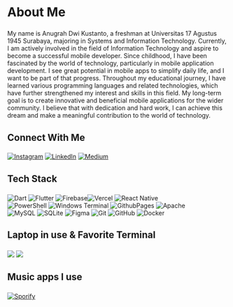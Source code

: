 <h1 align="left">About Me</h1>

###

<p align="left">My name is Anugrah Dwi Kustanto, a freshman at Universitas 17 Agustus 1945 Surabaya, majoring in Systems and Information Technology. Currently, I am actively involved in the field of Information Technology and aspire to become a successful mobile developer. Since childhood, I have been fascinated by the world of technology, particularly in mobile application development. I see great potential in mobile apps to simplify daily life, and I want to be part of that progress. Throughout my educational journey, I have learned various programming languages and related technologies, which have further strengthened my interest and skills in this field. My long-term goal is to create innovative and beneficial mobile applications for the wider community. I believe that with dedication and hard work, I can achieve this dream and make a meaningful contribution to the world of technology.</p>

###

<h2 align="left">Connect With Me</h2>

###

[![Instagram](https://img.shields.io/badge/Instagram-E4405F?style=for-the-badge&logo=instagram&logoColor=white)](https://www.instagram.com/iyaanugraah/) [![LinkedIn](https://img.shields.io/badge/LinkedIn-0077B5?style=for-the-badge&logo=linkedin&logoColor=white)](https://www.linkedin.com/in/anugrah-dwi-kustanto-4b4555312/) [![Medium](https://img.shields.io/badge/Medium-12100E?style=for-the-badge&logo=medium&logoColor=white)](https://medium.com/@anugrahdwi1005) 


###

<h2 align="left">Tech Stack</h2>

###

![Dart](https://img.shields.io/badge/dart-%230175C2.svg?style=for-the-badge&logo=dart&logoColor=white) ![Flutter](https://img.shields.io/badge/Flutter-%2302569B.svg?style=for-the-badge&logo=Flutter&logoColor=white) ![Firebase](https://img.shields.io/badge/firebase-%23039BE5.svg?style=for-the-badge&logo=firebase)![Vercel](https://img.shields.io/badge/vercel-%23000000.svg?style=for-the-badge&logo=vercel&logoColor=white) ![React Native](https://img.shields.io/badge/react_native-%2320232a.svg?style=for-the-badge&logo=react&logoColor=%2361DAFB) </br>![PowerShell](https://img.shields.io/badge/PowerShell-%235391FE.svg?style=for-the-badge&logo=powershell&logoColor=white) ![Windows Terminal](https://img.shields.io/badge/Windows%20Terminal-%234D4D4D.svg?style=for-the-badge&logo=windows-terminal&logoColor=white)  ![GithubPages](https://img.shields.io/badge/github%20pages-121013?style=for-the-badge&logo=github&logoColor=white)   ![Apache](https://img.shields.io/badge/apache-%23D42029.svg?style=for-the-badge&logo=apache&logoColor=white) </br>![MySQL](https://img.shields.io/badge/mysql-4479A1.svg?style=for-the-badge&logo=mysql&logoColor=white) ![SQLite](https://img.shields.io/badge/sqlite-%2307405e.svg?style=for-the-badge&logo=sqlite&logoColor=white) ![Figma](https://img.shields.io/badge/figma-%23F24E1E.svg?style=for-the-badge&logo=figma&logoColor=white) ![Git](https://img.shields.io/badge/git-%23F05033.svg?style=for-the-badge&logo=git&logoColor=white) ![GitHub](https://img.shields.io/badge/github-%23121011.svg?style=for-the-badge&logo=github&logoColor=white) ![Docker](https://img.shields.io/badge/docker-%230db7ed.svg?style=for-the-badge&logo=docker&logoColor=white)

###

<h2 align="left"> Laptop in use & Favorite Terminal</h2>

###

<img src="https://img.shields.io/badge/msi%20GF63-000?style=for-the-badge&logo=msi&logoColor=FF0000"/> <img src="https://img.shields.io/badge/PowerShell-%235391FE.svg?style=for-the-badge&logo=powershell&logoColor=white"/>

###

<h2 align="left">Music apps I use</h2>

###
[![Sporify](https://img.shields.io/badge/Spotify-1ED760?&style=for-the-badge&logo=spotify&logoColor=white)](https://open.spotify.com/user/31te545bnutrw6gvklfjfzxy6a74?si=73fa6da5cac44ee8)
